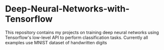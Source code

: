# Deep-Neural-Networks-with-Tensorflow
This repository contains my projects on training deep neural networks using Tensorflow's low-level API to perform classification tasks. Currently all examples use MNIST dataset of handwritten digits


